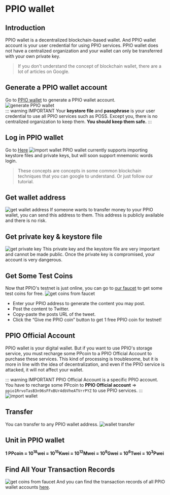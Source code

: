 # PPIO wallet
## Introduction
PPIO wallet is a decentralized blockchain-based wallet. And PPIO wallet account is your user credential for using PPIO services. PPIO wallet does not have a centralized organization and your wallet can only be transferred with your own private key.

> If you don't understand the concept of blockchain wallet, there are a lot of articles on Google.

## Generate a PPIO wallet account
Go to [PPIO wallet](https://wallet.testnet.pp.io/#/new/create) to generate a PPIO wallet account.
![generate PPIO wallet](../images/generate-wallet.png)  
::: warning IMPORTANT
Your **keystore file** and **passphrase** is your user credential to use all PPIO services such as POSS. Except you, there is no centralized organization to keep them. **You should keep them safe.**
:::

## Log in PPIO wallet
Go to [Here](https://wallet.testnet.pp.io/)
![import wallet](../images/import-wallet.png)
PPIO wallet currently supports importing keystore files and private keys, but will soon support mnemonic words login.
> These concepts are concepts in some common blockchain techniques that you can google to understand. Or just follow our tutorial.

## Get wallet address  
![get wallet address](../images/wallet-address.png)
If someone wants to transfer money to your PPIO wallet, you can send this address to them. This address is publicly available and there is no risk.

## Get private key & keystore file
![get private key](../images/get-keystore.png)
This private key and the keystore file are very important and cannot be made public. Once the private key is compromised, your account is very dangerous.

## Get Some Test Coins
Now that PPIO's testnet is just online, you can go to [our faucet](https://faucet.testnet.pp.io) to get some test coins for free.
![get coins from faucet](../images/faucet.png)  
- Enter your PPIO address to generate the content you may post.
- Post the content to Twitter.
- Copy-paste the posts URL of the tweet.
- Click the “Give me PPIO coin” button to get 1 free PPIO coin for testnet!

## PPIO Official Account
PPIO wallet is your digital wallet. But if you want to use PPIO's storage service, you must recharge some PPcoin to a PPIO Official Account to purchase these services. This kind of processing is troublesome, but it is more in line with the idea of decentralization, and even if the PPIO service is attacked, it will not affect your wallet.

::: warning IMPORTANT
PPIO Official Account is a specific PPIO account. You have to recharge some PPcoin to **PPIO Official account** => `ppio1RrvoTasB3n96sFFxBUr4dbVheATVrrPYZ` to use PPIO services.
:::
![import wallet](../images/recharge-ppio-service.png)

## Transfer
You can transfer to any PPIO wallet address.
![wallet transfer](../images/wallet-transfer.png)

## Unit in PPIO wallet
 **1 PPcoin = 10<sup>18</sup>wei = 10<sup>15</sup>Kwei = 10<sup>12</sup>Mwei = 10<sup>9</sup>Gwei = 10<sup>6</sup>Twei = 10<sup>3</sup>Pwei**

## Find All Your Transaction Records
![get coins from faucet](../images/explorer.png)
And you can find the transaction records of all PPIO wallet accounts [here](https://explorer.testnet.pp.io).
